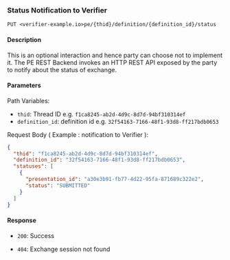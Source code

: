 ### Status Notification to Verifier

`PUT <verifier-example.io>pe/{thid}/definition/{definition_id}/status`


#### Description

This is an optional interaction and hence party can choose not to implement it. The PE REST Backend invokes an HTTP REST API exposed by the party to notify about the status of exchange.

#### Parameters

Path Variables:
* `thid`: Thread ID e.g. `f1ca8245-ab2d-4d9c-8d7d-94bf310314ef`
* `definition_id`: definition id e.g. `32f54163-7166-48f1-93d8-ff217bdb0653`

Request Body ( Example : notification to Verifier ):

```json
{
  "thid": "f1ca8245-ab2d-4d9c-8d7d-94bf310314ef",
  "definition_id": "32f54163-7166-48f1-93d8-ff217bdb0653",
  "statuses": [
    {
      "presentation_id": "a30e3b91-fb77-4d22-95fa-871689c322e2",
      "status": "SUBMITTED"
    }
  ]
}
```

#### Response

* `200`: Success

* `404`: Exchange session not found
